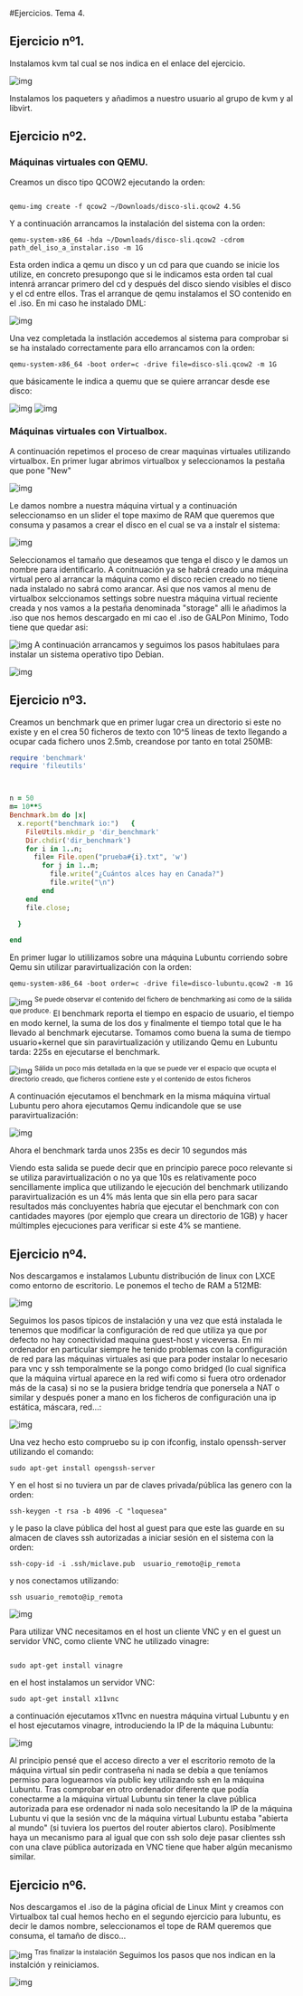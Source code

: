 #Ejercicios. Tema 4.


## Ejercicio nº1.

Instalamos kvm tal cual  se nos indica en el enlace del ejercicio.

![img](https://i.sli.mg/0zFvQx.png)

Instalamos los paqueters y añadimos a nuestro usuario al grupo de kvm y al libvirt.



## Ejercicio nº2.

### Máquinas virtuales con QEMU.
Creamos un disco tipo QCOW2 ejecutando la orden:

```

qemu-img create -f qcow2 ~/Downloads/disco-sli.qcow2 4.5G
```

Y a continuación arrancamos la instalación del sistema con la orden:

```
qemu-system-x86_64 -hda ~/Downloads/disco-sli.qcow2 -cdrom path_del_iso_a_instalar.iso -m 1G
```

Esta orden indica a qemu un disco y un cd para que cuando se inicie los utilize, en concreto presupongo que si le indicamos esta orden tal cual intenrá arrancar primero del cd y después del disco siendo visibles el disco y el cd entre ellos. Tras el arranque de qemu  instalamos el SO contenido en el .iso. En mi caso he instalado DML:

![img](https://i.sli.mg/uiph6I.png)

Una vez completada la instlación accedemos al sistema para comprobar si se ha instalado correctamente para ello arrancamos con la orden:

```
qemu-system-x86_64 -boot order=c -drive file=disco-sli.qcow2 -m 1G

```
que básicamente le indica a quemu que se quiere arrancar desde ese disco:

![img](https://i.sli.mg/ilpcux.png)
![img](https://i.sli.mg/LBYOaa.png)

### Máquinas virtuales con Virtualbox.
A continuación repetimos el proceso de crear maquinas virtuales utilizando virtualbox. En primer lugar abrimos virtualbox y seleccionamos la pestaña que pone "New"


![img](https://i.sli.mg/3jiwd8.png)


Le damos nombre a nuestra máquina virtual y a continuación seleccionamso en un slider el tope  maximo de RAM que queremos que consuma y pasamos a crear el disco en el cual se va a instalr el sistema:


![img](https://i.sli.mg/B8T37s.png)

Seleccionamos el tamaño que deseamos que tenga el disco y le damos un nombre para identificarlo. A conitnuación ya se habrá creado una máquina virtual pero al arrancar la máquina como el disco recien creado no tiene nada instalado no sabrá como arancar. Asi que nos vamos al menu de virtualbox selccionamos settings sobre nuestra máquina virtual reciente creada y nos vamos a la pestaña denominada "storage" alli le añadimos la .iso que nos hemos descargado en mi cao el .iso de GALPon Minimo, Todo tiene que quedar asi:

![img](https://i.sli.mg/Krd6zV.png)
A continuación arrancamos y seguimos los pasos habitulaes para instalar un sistema operativo tipo Debian.


![img](https://i.sli.mg/uTFeBI.png)



## Ejercicio nº3.

Creamos un benchmark que en primer lugar crea un directorio si este no existe y en el crea 50 ficheros de texto con 10^5 líneas de texto llegando a ocupar cada fichero unos 2.5mb, creandose por tanto en total 250MB:


```ruby
require 'benchmark'
require 'fileutils'



n = 50
m= 10**5
Benchmark.bm do |x|
  x.report("benchmark io:")   {
    FileUtils.mkdir_p 'dir_benchmark'
    Dir.chdir('dir_benchmark')
    for i in 1..n;
      file= File.open("prueba#{i}.txt", 'w')
        for j in 1..m;
          file.write("¿Cuántos alces hay en Canada?")
          file.write("\n")
        end
    end
    file.close;

  }

end

```

En primer lugar lo utililizamos sobre una máquina Lubuntu corriendo sobre Qemu sin utilizar paravirtualización con la orden:

```
qemu-system-x86_64 -boot order=c -drive file=disco-lubuntu.qcow2 -m 1G
```

![img](https://i.sli.mg/MY6Dyo.png)
<sup>Se puede observar el contenido del fichero de benchmarking asi como de la sálida que produce.</sup>
El benchmark reporta el tiempo en espacio de usuario, el tiempo en modo kernel, la suma de los dos y finalmente el tiempo total que le ha llevado al benchmark ejecutarse. Tomamos como buena la suma de tiempo usuario+kernel que sin paravirtualización y utilizando Qemu en Lubuntu tarda:
225s en ejecutarse el benchmark.

![img](https://i.sli.mg/FIjZaj.png)
<sup>Sálida un poco más detallada en la que se puede ver el espacio que ocupta el directorio creado, que ficheros contiene este y el contenido de estos ficheros</sup>

A continuación ejecutamos el benchmark en la misma máquina virtual Lubuntu pero ahora ejecutamos Qemu indicandole que se use paravirtualización:

![img](https://i.sli.mg/Oj1MLD.png)

Ahora el benchmark tarda unos 235s es decir 10 segundos más


Viendo esta salida se puede decir que en principio parece poco relevante si se utiliza paravirtualización o no ya que 10s es relativamente poco sencillamente implica que utilizando le ejecución del benchmark utilizando paravirtualización es un 4% más lenta que sin ella pero para sacar resultados más concluyentes habría que ejecutar el benchmark con con cantidades mayores (por ejemplo que creara un directorio de 1GB) y hacer múltimples ejecuciones para verificar si este 4% se mantiene.

## Ejercicio nº4.

Nos descargamos e instalamos Lubuntu distribución de linux con LXCE como entorno de escritorio. Le ponemos el techo de RAM a 512MB:

![img](https://i.sli.mg/kkCbSs.png)

Seguimos los pasos típicos de instalación y una vez que está instalada le tenemos que modificar la configuración de red que utiliza ya que por defecto no hay conectividad maquina guest-host y viceversa. 
En mi ordenador en particular siempre he tenido problemas con la configuración de red para las máquinas virtuales asi que para poder instalar lo necesario para vnc y ssh temporalmente se la pongo como bridged (lo cual significa que la máquina virtual aparece en la red wifi como si fuera otro ordenador más de la casa) si no se la pusiera bridge tendría que ponersela a NAT o similar y después poner a mano en los ficheros de configuración una ip estática, máscara, red...:

![img](https://i.sli.mg/TuwGyb.png)

Una vez hecho esto compruebo su ip con ifconfig, instalo openssh-server utilizando el comando:
```
sudo apt-get install opengssh-server
```

Y en el host si no tuviera un par de claves privada/pública las genero con la orden:

```
ssh-keygen -t rsa -b 4096 -C "loquesea"
```

y le paso la clave pública del host al guest para que este las guarde en su almacen de claves ssh autorizadas a iniciar sesión en el sistema con la orden:

```
ssh-copy-id -i .ssh/miclave.pub  usuario_remoto@ip_remota

```

y nos conectamos utilizando:

```
ssh usuario_remoto@ip_remota

```

![img](https://i.sli.mg/CVFse6.png)


Para utilizar VNC necesitamos en el host un cliente VNC y en el guest un servidor VNC, como cliente VNC he utilizado vinagre:

```

sudo apt-get install vinagre
```

en el host instalamos un servidor VNC:

```
sudo apt-get install x11vnc
```

a continuación ejecutamos x11vnc en nuestra máquina virtual Lubuntu y en el host ejecutamos vinagre, introduciendo la IP de la máquina Lubuntu:

![img](https://i.sli.mg/sKH1GL.png)

Al principio pensé que el acceso directo a ver el escritorio remoto de la máquina virtual sin pedir contraseña ni nada se debía a que teníamos permiso para loguearnos vía public key utilizando ssh en la máquina Lubuntu. Tras comprobar en otro ordenador diferente que podía conectarme a la máquina virtual Lubuntu sin tener la clave pública autorizada para ese ordenador ni nada solo necesitando la IP de la máquina Lubuntu vi que la sesión vnc de la máquina virtual Lubuntu estaba "abierta al mundo" (si tuviera los puertos del router abiertos claro).
 Posiblmente haya un mecanismo para al igual que con ssh solo deje pasar clientes ssh con una clave pública autorizada en VNC tiene que haber algún mecanismo similar.
## Ejercicio nº6.


Nos descargamos el .iso de la página oficial de Linux Mint y creamos con Virtualbox tal cual hemos hecho en el segundo ejercicio para lubuntu, es decir le damos nombre, seleccionamos el tope de RAM queremos que consuma, el tamaño de disco...

![img](https://i.sli.mg/GPjWVk.png)
<sup>Tras finalizar la instalación</sup>
Seguimos los pasos que nos indican en la instalción y reiniciamos.


![img](https://i.sli.mg/PzArPG.png)

